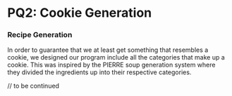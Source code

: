 # PQ2: Cookie Generation

### Recipe Generation

In order to guarantee that we at least get something that resembles a cookie,
we designed our program include all the categories that make up a cookie.
This was inspired by the PIERRE soup generation system where they divided
the ingredients up into their respective categories.

// to be continued
